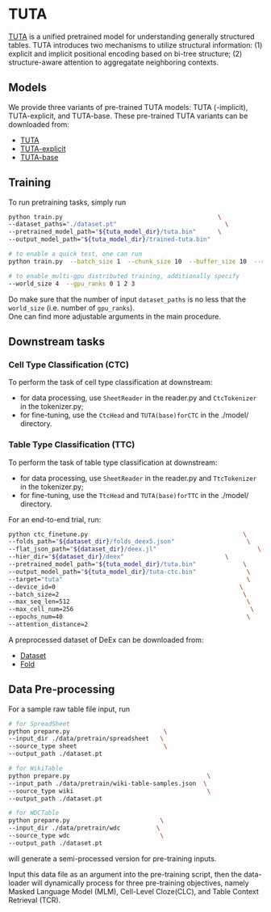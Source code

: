 # TUTA

[TUTA](https://arxiv.org/abs/2010.12537) is a unified pretrained model for understanding generally structured tables.
TUTA introduces two mechanisms to utilize structural information: (1) explicit and implicit positional encoding based on bi-tree structure; (2) structure-aware attention to aggregatate neighboring contexts.



## Models
We provide three variants of pre-trained TUTA models: TUTA (-implicit), TUTA-explicit, and TUTA-base.
These pre-trained TUTA variants can be downloaded from:
* [TUTA](https://drive.google.com/file/d/1pEdrCqHxNjGM4rjpvCxeAUchdJzCYr1g/view?usp=sharing)
* [TUTA-explicit](https://drive.google.com/file/d/1FPwn2lQKEf-cGlgFHr4_IkDk_6WThifW/view?usp=sharing)
* [TUTA-base](https://drive.google.com/file/d/1j5qzw3c2UwbVO7TTHKRQmTvRki8vDO0l/view?usp=sharing)


## Training
To run pretraining tasks, simply run
```bash
python train.py                                           \
--dataset_paths="./dataset.pt"                              \
--pretrained_model_path="${tuta_model_dir}/tuta.bin"      \
--output_model_path="${tuta_model_dir}/trained-tuta.bin"

# to enable a quick test, one can run
python train.py  --batch_size 1  --chunk_size 10  --buffer_size 10  --report_steps 1  --total_steps 20

# to enable multi-gpu distributed training, additionally specify 
--world_size 4  --gpu_ranks 0 1 2 3
```
Do make sure that the number of input `dataset_paths` is no less that the `world_size` (i.e. number of `gpu_ranks`). \
One can find more adjustable arguments in the main procedure.


## Downstream tasks

### __Cell Type Classification (CTC)__
To perform the task of cell type classification at downstream: 
- for data processing, use `SheetReader` in the reader.py and `CtcTokenizer` in the tokenizer.py; 
- for fine-tuning, use the `CtcHead` and `TUTA(base)forCTC` in the ./model/ directory.

### __Table Type Classification (TTC)__
To perform the task of table type classification at downstream: 
- for data processing, use `SheetReader` in the reader.py and `TtcTokenizer` in the tokenizer.py; 
- for fine-tuning, use the `TtcHead` and `TUTA(base)forTTC` in the ./model/ directory.

For an end-to-end trial, run:
```bash
python ctc_finetune.py                                           \
--folds_path="${dataset_dir}/folds_deex5.json"                    \
--flat_json_path="${dataset_dir}/deex.jl"                            \
--hier_dir="${dataset_dir}/deex"                            \
--pretrained_model_path="${tuta_model_dir}/tuta.bin"             \
--output_model_path="${tuta_model_dir}/tuta-ctc.bin"              \
--target="tuta"                                                   \
--device_id=0                                                   \
--batch_size=2                                                   \
--max_seq_len=512                                                 \
--max_cell_num=256                                                 \
--epochs_num=40                                                   \
--attention_distance=2                                             
```

A preprocessed dataset of DeEx can be downloaded from:
* [Dataset](https://1drv.ms/u/s!AmjPfaszItzIh0U4pfx-Sxq_wgv4?e=pGF453)
* [Fold](https://1drv.ms/u/s!AmjPfaszItzIh0U4pfx-Sxq_wgv4?e=pGF453)

## Data Pre-processing
For a sample raw table file input, run
```bash
# for SpreadSheet
python prepare.py                          \
--input_dir ./data/pretrain/spreadsheet   \
--source_type sheet                        \
--output_path ./dataset.pt

# for WikiTable
python prepare.py                                      \
--input_path ./data/pretrain/wiki-table-samples.json  \
--source_type wiki                                     \
--output_path ./dataset.pt

# for WDCTable
python prepare.py                         \
--input_dir ./data/pretrain/wdc          \
--source_type wdc                         \
--output_path ./dataset.pt
```

will generate a semi-processed version for pre-training inputs.

Input this data file as an argument into the pre-training script, then the data-loader will dynamically process for three pre-training objectives, namely Masked Language Model (MLM), Cell-Level Cloze(CLC), and Table Context Retrieval (TCR).
